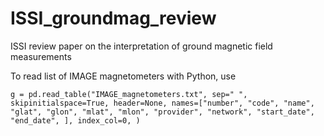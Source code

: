 # ISSI_groundmag_review
ISSI review paper on the interpretation of ground magnetic field measurements


To read list of IMAGE magnetometers with Python, use
```
g = pd.read_table("IMAGE_magnetometers.txt", sep=" ", skipinitialspace=True, header=None, names=["number", "code", "name", "glat", "glon", "mlat", "mlon", "provider", "network", "start_date", "end_date", ], index_col=0, )
```